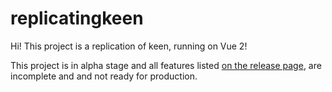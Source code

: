 # replicatingkeen

Hi! This project is a replication of keen, running on Vue 2!

This project is in alpha stage and all features listed [on the release page](https://github.com/LeonSolisPedro/replicatingkeen/releases), are incomplete and and not ready for production.